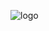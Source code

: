 ![logo](https://github.com/Sarah678935/GreenSpace/assets/92373197/eddf4f94-6300-4966-a383-ff5cdf79873b)
